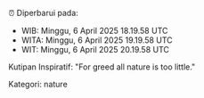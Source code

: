 ⏰ Diperbarui pada:
- WIB: Minggu, 6 April 2025 18.19.58 UTC
- WITA: Minggu, 6 April 2025 19.19.58 UTC
- WIT: Minggu, 6 April 2025 20.19.58 UTC

Kutipan Inspiratif:
"For greed all nature is too little."


Kategori: nature

